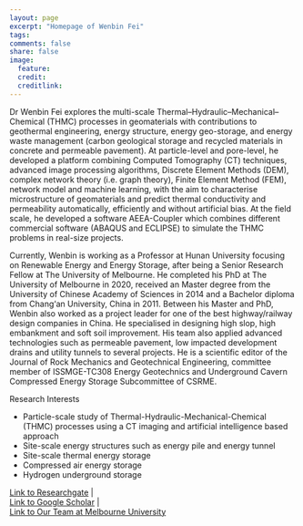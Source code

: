 ```yaml
---
layout: page
excerpt: "Homepage of Wenbin Fei"
tags: 
comments: false
share: false
image:
  feature: 
  credit: 
  creditlink: 
---
```


Dr Wenbin Fei explores the multi-scale Thermal–Hydraulic–Mechanical–Chemical (THMC) processes in geomaterials with contributions to geothermal engineering, energy structure, energy geo-storage, and energy waste management (carbon geological storage and recycled materials in concrete and permeable pavement). At particle-level and pore-level, he developed a platform combining Computed Tomography (CT) techniques, advanced image processing algorithms, Discrete Element Methods (DEM), complex network theory (i.e. graph theory), Finite Element Method (FEM), network model and machine learning, with the aim to characterise microstructure of geomaterials and predict thermal conductivity and permeability automatically, efficiently and without artificial bias. At the field scale, he developed a software AEEA-Coupler which combines different commercial software (ABAQUS and ECLIPSE) to simulate the THMC problems in real-size projects.

Currently, Wenbin is working as a Professor at Hunan University focusing on Renewable Energy and Energy Storage, after being a Senior Research Fellow at The University of Melbourne. He completed his PhD at The University of Melbourne in 2020, received an Master degree from the University of Chinese Academy of Sciences in 2014 and a Bachelor diploma from Chang‘an University, China in 2011. Between his Master and PhD, Wenbin also worked as a project leader for one of the best highway/railway design companies in China. He specialised in designing high slop, high embankment and soft soil improvement. His team also applied advanced technologies such as permeable pavement, low impacted development drains and utility tunnels to several projects. He is a scientific editor of the Journal of Rock Mechanics and Geotechnical Engineering, committee member of ISSMGE-TC308 Energy Geotechnics and Underground Cavern Compressed Energy Storage Subcommittee of CSRME. 

Research Interests
- Particle-scale study of Thermal-Hydraulic-Mechanical-Chemical (THMC) processes using a CT imaging and artificial intelligence based approach
- Site-scale energy structures such as energy pile and energy tunnel
- Site-scale thermal energy storage
- Compressed air energy storage
- Hydrogen underground storage

[Link to Researchgate](https://www.researchgate.net/profile/Wenbin_Fei)		|		
[Link to Google Scholar](https://scholar.google.com/citations?user=2ezTbggAAAAJ&hl=en)		|		
[Link to Our Team at Melbourne University](http://pmrl.weebly.com/)
